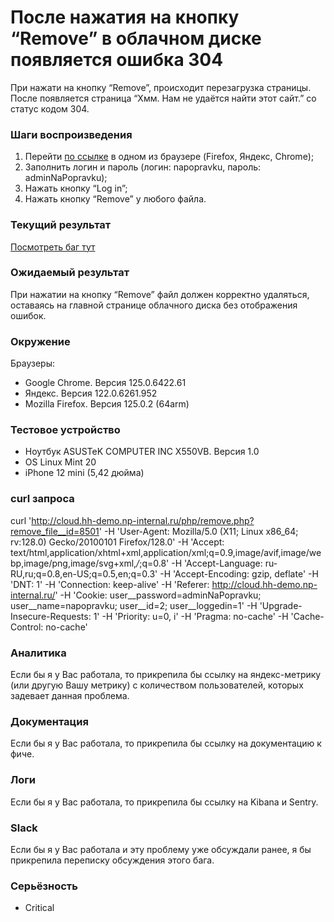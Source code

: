# После нажатия на кнопку “Remove” в облачном диске появляется ошибка 304

При нажати на кнопку “Remove”, происходит перезагрузка страницы. После появляется страница “Хмм. Нам не удаётся найти этот сайт.” со статус кодом 304.

### Шаги воспроизведения

1. Перейти [по ссылке](http://cloud.hh-demo.np-internal.ru/) в одном из браузере (Firefox, Яндекс, Chrome);
2. Заполнить логин и пароль (логин: napopravku, пароль: adminNaPopravku);
3. Нажать кнопку “Log in”;
4. Нажать кнопку “Remove” у любого файла.

### Текущий результат

[Посмотреть баг тут](https://drive.google.com/file/d/1UQSAushcfVukjDdwBnL_ERM9BBKNHhRQ/view?usp=sharing)

### Ожидаемый результат

При нажатии на кнопку “Remove” файл должен корректно удаляться, оставаясь на главной странице облачного диска без отображения ошибок.

### Окружение

Браузеры:

- Google Chrome. Версия 125.0.6422.61
- Яндекс. Версия 122.0.6261.952
- Mozilla Firefox. Версия 125.0.2 (64arm)

### Тестовое устройство

- Ноутбук ASUSTeK COMPUTER INC X550VB. Версия 1.0
- OS Linux Mint 20
- iPhone 12 mini (5,42 дюйма)

### curl запроса

curl '<http://cloud.hh-demo.np-internal.ru/php/remove.php?remove_file__id=8501>' -H 'User-Agent: Mozilla/5.0 (X11; Linux x86_64; rv:128.0) Gecko/20100101 Firefox/128.0' -H 'Accept: text/html,application/xhtml+xml,application/xml;q=0.9,image/avif,image/webp,image/png,image/svg+xml,*/*;q=0.8' -H 'Accept-Language: ru-RU,ru;q=0.8,en-US;q=0.5,en;q=0.3' -H 'Accept-Encoding: gzip, deflate' -H 'DNT: 1' -H 'Connection: keep-alive' -H 'Referer: <http://cloud.hh-demo.np-internal.ru/>' -H 'Cookie: user__password=adminNaPopravku; user__name=napopravku; user__id=2; user__loggedin=1' -H 'Upgrade-Insecure-Requests: 1' -H 'Priority: u=0, i' -H 'Pragma: no-cache' -H 'Cache-Control: no-cache'

### Аналитика

Если бы я у Вас работала, то прикрепила бы ссылку на яндекс-метрику (или другую Вашу метрику) с количеством пользователей, которых задевает данная проблема.

### Документация

Если бы я у Вас работала, то прикрепила бы ссылку на документацию к фиче.

### Логи

Если бы я у Вас работала, то прикрепила бы ссылку на Kibana и Sentry.

### Slack

Если бы я у Вас работала и эту проблему уже обсуждали ранее, я бы прикрепила переписку обсуждения этого бага.

### Серьёзность

- Critical
